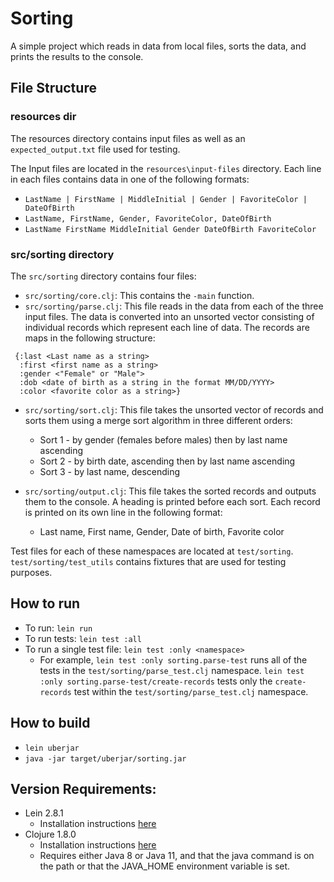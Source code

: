 # Sorting

A simple project which reads in data from local files, sorts the data, and prints the results to the console.

## File Structure
### resources dir
The resources directory contains input files as well as an `expected_output.txt` file used for testing. 

The Input files are located in the `resources\input-files` directory. Each line in each files contains data in one of the following formats:

* `LastName | FirstName | MiddleInitial | Gender | FavoriteColor | DateOfBirth`
* `LastName, FirstName, Gender, FavoriteColor, DateOfBirth`
* `LastName FirstName MiddleInitial Gender DateOfBirth FavoriteColor`

### src/sorting directory
The `src/sorting` directory contains four files:
* `src/sorting/core.clj`: This contains the `-main` function.
* `src/sorting/parse.clj`: This file reads in the data from each of the three input files. The data is converted into an unsorted vector consisting of individual records which represent each line of data. The records are maps in the following structure:
```
 {:last <Last name as a string>
  :first <first name as a string>
  :gender <"Female" or "Male">
  :dob <date of birth as a string in the format MM/DD/YYYY>
  :color <favorite color as a string>}
```
* `src/sorting/sort.clj`: This file takes the unsorted vector of records and sorts them using a merge sort algorithm in three different orders: 
  * Sort 1 - by gender (females before males) then by last name ascending 
  * Sort 2 - by birth date, ascending then by last name ascending
  * Sort 3 - by last name, descending

* `src/sorting/output.clj`: This file takes the sorted records and outputs them to the console. A heading is printed before each sort. Each record is printed on its own line in the following format:
  * Last name, First name, Gender, Date of birth, Favorite color

Test files for each of these namespaces are located at `test/sorting`. `test/sorting/test_utils` contains fixtures that are used for testing purposes. 

## How to run
* To run: `lein run`
* To run tests: `lein test :all`
* To run a single test file: `lein test :only <namespace>`
  * For example, `lein test :only sorting.parse-test` runs all of the tests in the `test/sorting/parse_test.clj` namespace. `lein test :only sorting.parse-test/create-records` tests only the `create-records` test within the `test/sorting/parse_test.clj` namespace.

## How to build
* `lein uberjar`
* `java -jar target/uberjar/sorting.jar`

## Version Requirements:
* Lein 2.8.1 
  * Installation instructions [here](https://leiningen.org/)
* Clojure 1.8.0
  * Installation instructions [here](https://clojure.org/guides/getting_started#_clojure_installer_and_cli_tools)
  * Requires either Java 8 or Java 11, and that the java command is on the path or that the JAVA_HOME environment variable is set.
